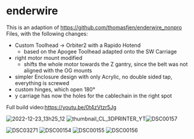 # enderwire

This is an adaption of https://github.com/thomasfjen/enderwire_nonpro Files, with the following changes:
- Custom Toolhead -> Orbiter2 with a Rapido Hotend 
  - based on the Apogee Toolhead adapted onto the SW Carriage 
- right motor mount modified
  - shifts the whole motor towards the Z gantry, since the belt was not aligned with the OG mounts 
- simpler Enclosure design with only Acrylic, no double sided tap, everything is screwed 
- custom hinges, which open 180° 
- y carriage has now the holes for the cablechain in the right spot

Full build video:https://youtu.be/0t4zVtzr5Jg


![2022-12-23_13h25_12](https://user-images.githubusercontent.com/86553872/209335978-4c9f8d96-d37e-45fa-9151-639d9dcb148c.png)
![thumbnail_CL_3DPRINTER_YT](https://user-images.githubusercontent.com/86553872/209336007-210c6ead-59cf-4545-8521-bc29b0412d52.jpg)![DSC00157](https://user-images.githubusercontent.com/86553872/209336103-808b0661-3567-4e8c-8ebf-14569bd71bd6.JPG)

![DSC03271](https://user-images.githubusercontent.com/86553872/209336047-9b7ba6c0-bf5f-4945-b4da-d057f258c24f.JPG)
![DSC00154](https://user-images.githubusercontent.com/86553872/209336053-89fe9e1e-ad71-4a0b-be80-dce5efe7a15b.JPG)
![DSC00155](https://user-images.githubusercontent.com/86553872/209336063-811c71c1-1db2-435c-bb9d-9cf32997b573.JPG)
![DSC00156](https://user-images.githubusercontent.com/86553872/209336086-468f3209-2306-427c-adac-753a9616a684.JPG)
